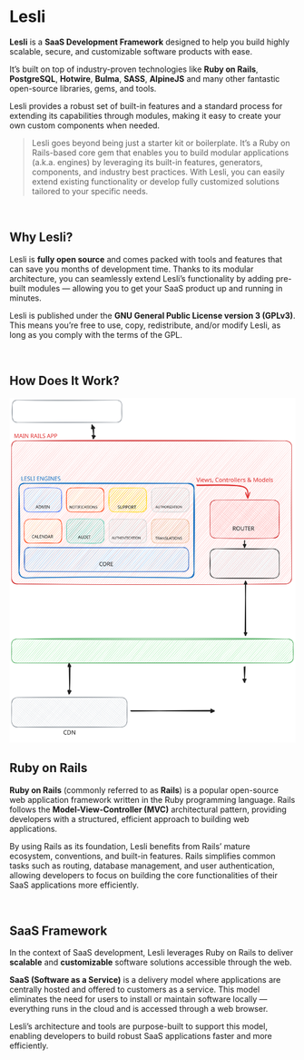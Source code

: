 # Lesli

**Lesli** is a **SaaS Development Framework** designed to help you build highly scalable, secure, and customizable software products with ease.

It’s built on top of industry-proven technologies like **Ruby on Rails**, **PostgreSQL**, **Hotwire**, **Bulma**, **SASS**, **AlpineJS** and many other fantastic open-source libraries, gems, and tools.

Lesli provides a robust set of built-in features and a standard process for extending its capabilities through modules, making it easy to create your own custom components when needed.

> Lesli goes beyond being just a starter kit or boilerplate. It’s a Ruby on Rails-based core gem that enables you to build modular applications (a.k.a. engines) by leveraging its built-in features, generators, components, and industry best practices. With Lesli, you can easily extend existing functionality or develop fully customized solutions tailored to your specific needs.


<br/>

## Why Lesli?

Lesli is **fully open source** and comes packed with tools and features that can save you months of development time. Thanks to its modular architecture, you can seamlessly extend Lesli’s functionality by adding pre-built modules — allowing you to get your SaaS product up and running in minutes.

Lesli is published under the **GNU General Public License version 3 (GPLv3)**. This means you’re free to use, copy, redistribute, and/or modify Lesli, as long as you comply with the terms of the GPL.


<br/>

## How Does It Work?

<img alt="Lesli architecture" src="../images/lesli.excalidraw.svg" />


<br/>

## Ruby on Rails

**Ruby on Rails** (commonly referred to as **Rails**) is a popular open-source web application framework written in the Ruby programming language. Rails follows the **Model-View-Controller (MVC)** architectural pattern, providing developers with a structured, efficient approach to building web applications.

By using Rails as its foundation, Lesli benefits from Rails’ mature ecosystem, conventions, and built-in features. Rails simplifies common tasks such as routing, database management, and user authentication, allowing developers to focus on building the core functionalities of their SaaS applications more efficiently.
    

<br/>

## SaaS Framework

In the context of SaaS development, Lesli leverages Ruby on Rails to deliver **scalable** and **customizable** software solutions accessible through the web.

**SaaS (Software as a Service)** is a delivery model where applications are centrally hosted and offered to customers as a service. This model eliminates the need for users to install or maintain software locally — everything runs in the cloud and is accessed through a web browser.

Lesli’s architecture and tools are purpose-built to support this model, enabling developers to build robust SaaS applications faster and more efficiently.
